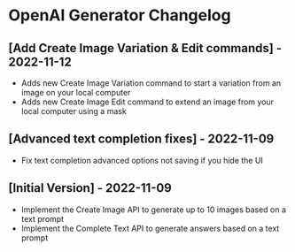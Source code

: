 # OpenAI Generator Changelog

## [Add Create Image Variation & Edit commands] - 2022-11-12
- Adds new Create Image Variation command to start a variation from an image on your local computer
- Adds new Create Image Edit command to extend an image from your local computer using a mask

## [Advanced text completion fixes] - 2022-11-09
- Fix text completion advanced options not saving if you hide the UI

## [Initial Version] - 2022-11-09

- Implement the Create Image API to generate up to 10 images based on a text prompt
- Implement the Complete Text API to generate answers based on a text prompt
